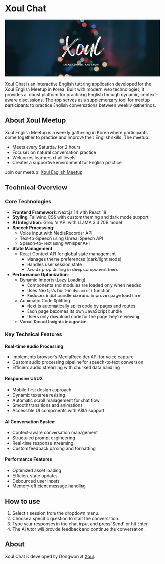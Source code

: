 # Xoul Chat

![Xoul English Meetup](./public/Xoul_banner_image.jpeg)

Xoul Chat is an interactive English tutoring application developed for the Xoul English Meetup in Korea. Built with modern web technologies, it provides a robust platform for practicing English through dynamic, context-aware discussions. The app serves as a supplementary tool for meetup participants to practice English conversations between weekly gatherings.

## About Xoul Meetup

Xoul English Meetup is a weekly gathering in Korea where participants come together to practice and improve their English skills. The meetup:
- Meets every Saturday for 2 hours
- Focuses on natural conversation practice
- Welcomes learners of all levels
- Creates a supportive environment for English practice

Join our meetup: [Xoul English Meetup](https://somoim.co.kr/5a36993a-fd4f-11ed-8743-0af85eab1c8b1)

## Technical Overview

### Core Technologies
- **Frontend Framework**: Next.js 14 with React 18
- **Styling**: Tailwind CSS with custom theming and dark mode support
- **AI Integration**: Groq AI API with LLaMA 3.3 70B model
- **Speech Processing**: 
  - Voice input with MediaRecorder API
  - Text-to-Speech using Unreal Speech API
  - Speech-to-Text using Whisper API
- **State Management**: 
  - React Context API for global state management
    - Manages theme preferences (dark/light mode)
    - Handles user session state
    - Avoids prop drilling in deep component trees
- **Performance Optimization**: 
  - Dynamic Imports (Lazy Loading)
    - Components and modules are loaded only when needed
    - Uses Next.js's built-in `dynamic()` function
    - Reduces initial bundle size and improves page load time
  - Automatic Code Splitting
    - Next.js automatically splits code by pages and routes
    - Each page becomes its own JavaScript bundle
    - Users only download code for the page they're viewing
  - Vercel Speed Insights integration

### Key Technical Features

#### Real-time Audio Processing
- Implements browser's MediaRecorder API for voice capture
- Custom audio processing pipeline for speech-to-text conversion
- Efficient audio streaming with chunked data handling

#### Responsive UI/UX
- Mobile-first design approach
- Dynamic textarea resizing
- Automatic scroll management for chat flow
- Smooth transitions and animations
- Accessible UI components with ARIA support

#### AI Conversation System
- Context-aware conversation management
- Structured prompt engineering
- Real-time response streaming
- Custom feedback parsing and formatting

#### Performance Features
- Optimized asset loading
- Efficient state updates
- Debounced user inputs
- Memory-efficient message handling

## How to use

1. Select a session from the dropdown menu.
2. Choose a specific question to start the conversation.
3. Type your responses in the chat input and press 'Send' or hit Enter.
4. The AI tutor will provide feedback and continue the conversation.

## About

Xoul Chat is developed by Dongwon at [Xoul](https://somoim.co.kr/5a36993a-fd4f-11ed-8743-0af85eab1c8b1).